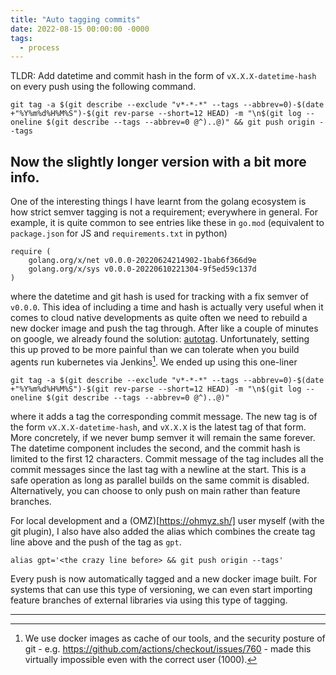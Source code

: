 ```yaml
---
title: "Auto tagging commits"
date: 2022-08-15 00:00:00 -0000
tags:
  - process
---
```


TLDR: Add datetime and commit hash in the form of `vX.X.X-datetime-hash` on every push using the following command.

```shell
git tag -a $(git describe --exclude "v*-*-*" --tags --abbrev=0)-$(date +"%Y%m%d%H%M%S")-$(git rev-parse --short=12 HEAD) -m "\n$(git log --oneline $(git describe --tags --abbrev=0 @^)..@)" && git push origin --tags
```

## Now the slightly longer version with a bit more info.

One of the interesting things I have learnt from the golang ecosystem is how strict semver tagging
is not a requirement; everywhere in general. For example, it is quite common to see entries like these in
`go.mod` (equivalent to `package.json` for JS and `requirements.txt` in python)

```golang
require (
    golang.org/x/net v0.0.0-20220624214902-1bab6f366d9e
    golang.org/x/sys v0.0.0-20220610221304-9f5ed59c137d
)
```

where the datetime and git hash is used for tracking with a fix semver of `v0.0.0`. This idea of including
a time and hash is actually very useful when it comes to cloud native developments as quite often we
need to rebuild a new docker image and push the tag through.  After like a couple of minutes on google,
we already found the solution: [autotag](https://github.com/pantheon-systems/autotag).  Unfortunately,
setting this up proved to be more painful than we can tolerate when you build agents run kubernetes via Jenkins[^1].
We ended up using this one-liner

```shell
git tag -a $(git describe --exclude "v*-*-*" --tags --abbrev=0)-$(date +"%Y%m%d%H%M%S")-$(git rev-parse --short=12 HEAD) -m "\n$(git log --oneline $(git describe --tags --abbrev=0 @^)..@)"
```

where it adds a tag the corresponding commit message.  The new tag is of the form `vX.X.X-datetime-hash`, and
`vX.X.X` is the latest tag of that form.  More concretely, if we never bump semver it will remain the same forever.
The datetime component includes the second, and the commit hash is limited to the first 12 characters. Commit message
of the tag includes all the commit messages since the last tag with a newline at the start. This is a safe operation
as long as parallel builds on the same commit is disabled. Alternatively, you can choose to only push on main
rather than feature branches.

For local development and a (OMZ)[https://ohmyz.sh/] user myself (with the git plugin), I also have also added the alias which combines
the create tag line above and the push of the tag as `gpt`.

```shell
alias gpt='<the crazy line before> && git push origin --tags'
```

Every push is now automatically tagged and a new docker image built. For systems that can use this type of
versioning, we can even start importing feature branches of external libraries via using this type of tagging. 

---

[^1]: We use docker images as cache of our tools, and the security posture of git - e.g.
      https://github.com/actions/checkout/issues/760 - made this virtually impossible even with the correct user (1000).

